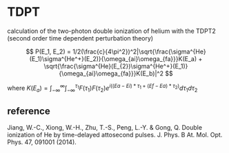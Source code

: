 # TDPT

calculation of the two-photon double ionization of helium with the TDPT2 (second order time dependent perturbation theory)

$$  P(E_1, E_2) = 1/2(\frac{c}{4\pi^2})^2|\sqrt{\frac{\sigma^{He}(E_1)\sigma^{He^+}(E_2)}{\omega_{ai}\omega_{fa}}}K(E_a) + \sqrt{\frac{\sigma^{He}(E_{2})\sigma^{He^+}(E_1)}{\omega_{ai}\omega_{fa}}}K(E_b)|^2
$$

where $K(E_a)=\int_{-\infty}^{\infty}\int_{-\infty}^{\tau_1}F(\tau_1)F(\tau_2)e^{i((Ea-Ei)*\tau_1+(Ef-Ea)*\tau_2)}d\tau_1d\tau_2$

## reference
Jiang, W.-C., Xiong, W.-H., Zhu, T.-S., Peng, L.-Y. & Gong, Q. Double ionization of He by time-delayed attosecond pulses. J. Phys. B At. Mol. Opt. Phys. 47, 091001 (2014).
